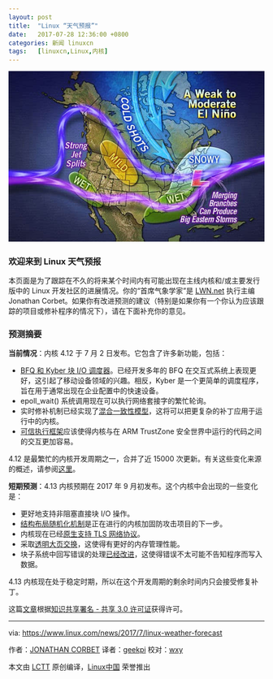 ```yaml
---
layout: post
title:	"Linux “天气预报”"
date:	2017-07-28 12:36:00 +0800 
categories:	新闻 linuxcn 
tags:	[linuxcn,Linux,内核]
---
```



![](/Asserts/Images/album/201707/28/123643m3x536ztt153g0tk.jpg)


### 欢迎来到 Linux 天气预报


本页面是为了跟踪在不久的将来某个时间内有可能出现在主线内核和/或主要发行版中的 Linux 开发社区的进展情况。你的“首席气象学家”是 [LWN.net](http://www.lwn.net/) 执行主编 Jonathan Corbet。如果你有改进预测的建议（特别是如果你有一个你认为应该跟踪的项目或修补程序的情况下），请在下面补充你的意见。


### 预测摘要


**当前情况**：内核 4.12 于 7 月 2 日发布。它包含了许多新功能，包括：


* [BFQ 和 Kyber 块 I/O 调度器](https://lwn.net/Articles/720675/)。已经开发多年的 BFQ 在交互式系统上表现更好，这引起了移动设备领域的兴趣。相反，Kyber 是一个更简单的调度程序，旨在用于通常出现在企业配置中的快速设备。
* epoll\_wait() 系统调用现在可以执行网络套接字的繁忙轮询。
* 实时修补机制已经实现了[混合一致性模型](https://git.kernel.org/pub/scm/linux/kernel/git/torvalds/linux.git/commit/?id=d83a7cb375eec21f04c83542395d08b2f6641da2)，这将可以把更复杂的补丁应用于运行中的内核。
* [可信执行框架](https://lwn.net/Articles/717125/)应该使得内核与在 ARM TrustZone 安全世界中运行的代码之间的交互更加容易。


4.12 是最繁忙的内核开发周期之一，合并了近 15000 次更新。有关这些变化来源的概述，请参阅[这里](https://lwn.net/Articles/726950/)。


**短期预测**：4.13 内核预期在 2017 年 9 月初发布。这个内核中会出现的一些变化是：


* 更好地支持非阻塞直接块 I/O 操作。
* [结构布局随机化机制](https://lwn.net/Articles/722293/)是正在进行的内核加固防攻击项目的下一步。
* 内核现在已经[原生支持 TLS 网络协议](https://lwn.net/Articles/666509/)。
* 采取[透明大页交换](https://lwn.net/Articles/717707/)，这使得有更好的内存管理性能。
* 块子系统中回写错误的处理[已经改进](https://lwn.net/Articles/724307/)，这使得错误不太可能不告知程序而写入数据。


4.13 内核现在处于稳定时期，所以在这个开发周期的剩余时间内只会接受修复补丁。


这篇[文章](http://purl.org/dc/elements/1.1/)根据[知识共享署名 - 共享 3.0 许可证](http://creativecommons.org/licenses/by-sa/3.0/)获得许可。




---


via: <https://www.linux.com/news/2017/7/linux-weather-forecast>


作者：[JONATHAN CORBET](https://www.linux.com/users/corbet) 译者：[geekpi](https://github.com/geekpi) 校对：[wxy](https://github.com/wxy)


本文由 [LCTT](https://github.com/LCTT/TranslateProject) 原创编译，[Linux中国](https://linux.cn/) 荣誉推出
